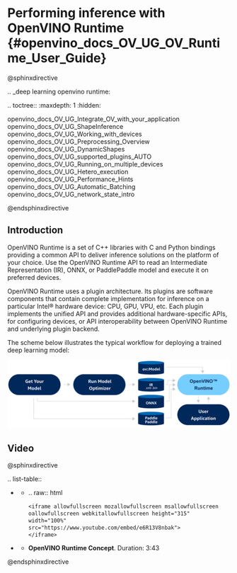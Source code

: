 # Performing inference with OpenVINO Runtime {#openvino_docs_OV_UG_OV_Runtime_User_Guide}

@sphinxdirective

.. _deep learning openvino runtime:

.. toctree::
   :maxdepth: 1
   :hidden:

   openvino_docs_OV_UG_Integrate_OV_with_your_application
   openvino_docs_OV_UG_ShapeInference
   openvino_docs_OV_UG_Working_with_devices
   openvino_docs_OV_UG_Preprocessing_Overview
   openvino_docs_OV_UG_DynamicShapes
   openvino_docs_OV_UG_supported_plugins_AUTO
   openvino_docs_OV_UG_Running_on_multiple_devices
   openvino_docs_OV_UG_Hetero_execution
   openvino_docs_OV_UG_Performance_Hints
   openvino_docs_OV_UG_Automatic_Batching
   openvino_docs_OV_UG_network_state_intro
   
@endsphinxdirective

## Introduction
OpenVINO Runtime is a set of C++ libraries with C and Python bindings providing a common API to deliver inference solutions on the platform of your choice. Use the OpenVINO Runtime API to read an Intermediate Representation (IR), ONNX, or PaddlePaddle model and execute it on preferred devices.

OpenVINO Runtime uses a plugin architecture. Its plugins are software components that contain complete implementation for inference on a particular Intel® hardware device: CPU, GPU, VPU, etc. Each plugin implements the unified API and provides additional hardware-specific APIs, for configuring devices, or API interoperability between OpenVINO Runtime and underlying plugin backend.
 
The scheme below illustrates the typical workflow for deploying a trained deep learning model: 

<!-- TODO: need to update the picture below with PDPD files -->
![](img/BASIC_FLOW_IE_C.svg)


## Video

@sphinxdirective

.. list-table::

   * - .. raw:: html

           <iframe allowfullscreen mozallowfullscreen msallowfullscreen oallowfullscreen webkitallowfullscreen height="315" width="100%"
           src="https://www.youtube.com/embed/e6R13V8nbak">
           </iframe>
   * - **OpenVINO Runtime Concept**. Duration: 3:43
     
@endsphinxdirective
